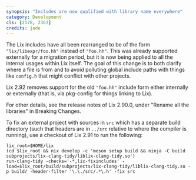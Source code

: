 ```yaml
---
synopsis: "Includes are now qualified with library name everywhere"
category: Development
cls: [2178, 2362]
credits: jade
---
```


The Lix includes have all been rearranged to be of the form `"lix/libexpr/foo.hh"` instead of `"foo.hh"`.
This was already supported externally for a migration period, but it is now being applied to all the internal usages within Lix itself.
The goal of this change is to both clarify where a file is from and to avoid polluting global include paths with things like `config.h` that might conflict with other projects.

Lix 2.92 removes support for the old `"foo.hh"` include form either internally or externally (that is, via pkg-config for things linking to Lix).

For other details, see the release notes of Lix 2.90.0, under "Rename all the libraries" in Breaking Changes.

To fix an external project with sources in `src` which has a separate build directory (such that headers are in `../src` relative to where the compiler is running), use a checkout of Lix 2.91 to run the following:

```
lix_root=$HOME/lix
(cd $lix_root && nix develop -c 'meson setup build && ninja -C build subprojects/lix-clang-tidy/liblix-clang-tidy.so')
run-clang-tidy -checks='-*,lix-fixincludes' -load=$lix_root/build/subprojects/lix-clang-tidy/liblix-clang-tidy.so -p build/ -header-filter '\.\./src/.*\.h' -fix src
```
